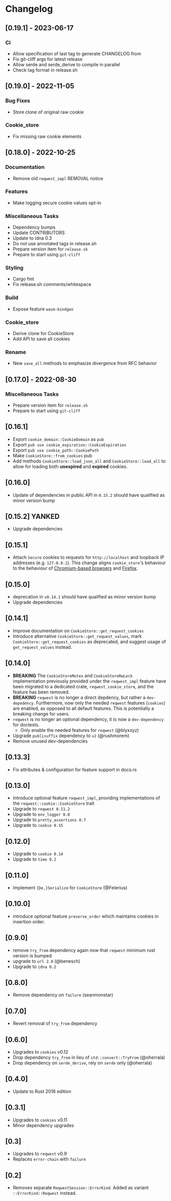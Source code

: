 # Changelog

## [0.19.1] - 2023-06-17

### Ci

- Allow specification of last tag to generate CHANGELOG from
- Fix git-cliff args for latest release
- Allow serde and serde_derive to compile in parallel
- Check tag format in release.sh

## [0.19.0] - 2022-11-05

### Bug Fixes

- Store clone of original raw cookie

### Cookie_store

- Fix missing raw cookie elements

## [0.18.0] - 2022-10-25

### Documentation

- Remove old `reqwest_impl` REMOVAL notice

### Features

- Make logging secure cookie values opt-in

### Miscellaneous Tasks

- Dependency bumps
- Update CONTRIBUTORS
- Update to idna 0.3
- Do not use annotated tags in release.sh
- Prepare version item for `release.sh`
- Prepare to start using `git-cliff`

### Styling

- Cargo fmt
- Fix release.sh comments/whitespace

### Build

- Expose feature `wasm-bindgen`

### Cookie_store

- Derive clone for CookieStore
- Add API to save all cookies

### Rename

- New `save_all` methods to emphasize divergence from RFC behavior

## [0.17.0] - 2022-08-30

### Miscellaneous Tasks

- Prepare version item for `release.sh`
- Prepare to start using `git-cliff`

## [0.16.1]
* Export `cookie_domain::CookieDomain` as `pub`
* Export `pub use cookie_expiration::CookieExpiration`
* Export `pub use cookie_path::CookiePath`
* Make `CookieStore::from_cookies` pub
* Add methods `CookieStore::load_json_all` and `CookieStore::load_all` to allow
  for loading both __unexpired__ and __expired__ cookies.

## [0.16.0]
* Update of dependencies in public API in `0.15.2` should have qualified as minor version bump

## [0.15.2] __YANKED__
* Upgrade dependencies

## [0.15.1]
* Attach `Secure` cookies to requests for `http://localhost` and loopback IP addresses (e.g. `127.0.0.1`). This change aligns `cookie_store`'s behaviour to the behaviour of [Chromium-based browsers](https://bugs.chromium.org/p/chromium/issues/detail?id=1177877#c7) and [Firefox](https://hg.mozilla.org/integration/autoland/rev/c4d13b3ca1e2).

## [0.15.0]
* deprecation in `v0.14.1` should have qualified as minor version bump
* Upgrade dependencies

## [0.14.1]
* Improve documentation on `CookieStore::get_request_cookies`
* Introduce alternative `CookieStore::get_request_values`, mark `CookieStore::get_request_cookies` as deprecated, and suggest usage of `get_request_values` instead.

## [0.14.0]
* **BREAKING** The `CookieStoreMutex` and `CookieStoreRwLock` implementation previously provided under the `reqwest_impl` feature have been migrated to a dedicated crate, `reqwest_cookie_store`, and the feature has been removed.
* **BREAKING** `reqwest` is no longer a direct depdency, but rather a `dev-depedency`. Furthermore, now only the needed `reqwest` features (`cookies`) are enabled, as opposed to all default features. This is potentially a breaking change for users.
* `reqwest` is no longer an optional dependency, it is now a `dev-dependency` for doctests.
  * Only enable the needed features for `reqwest` (@blyxxyz)
* Upgrade `publisuffix` dependency to `v2` (@rushmorem)
* Remove unused dev-dependencies

## [0.13.3]
* Fix attributes & configuration for feature support in docs.rs

## [0.13.0]
* Introduce optional feature `reqwest_impl`, providing implementations of the `reqwest::cookie::CookieStore` trait
* Upgrade to `reqwest 0.11.2`
* Upgrade to `env_logger 0.8`
* Upgrade to `pretty_assertions 0.7`
* Upgrade to `cookie 0.15`

## [0.12.0]
* Upgrade to `cookie 0.14`
* Upgrade to `time 0.2`

## [0.11.0]
* Implement `{De,}Serialize` for `CookieStore` (@Felerius)

## [0.10.0]
* introduce optional feature `preserve_order` which maintains cookies in insertion order.

## [0.9.0]
* remove `try_from` dependency again now that `reqwest` minimum rust version is bumped
* upgrade to `url 2.0` (@benesch)
* Upgrade to `idna 0.2`

## [0.8.0]
* Remove dependency on `failure` (seanmonstar)

## [0.7.0]
* Revert removal of `try_from` dependency

## [0.6.0]
* Upgrades to `cookies` v0.12
* Drop dependency `try_from` in lieu of `std::convert::TryFrom` (@oherrala)
* Drop dependency on `serde_derive`, rely on `serde` only (@oherrala)

## [0.4.0]
* Update to Rust 2018 edition

## [0.3.1]

* Upgrades to `cookies` v0.11
* Minor dependency upgrades

## [0.3]

* Upgrades to `reqwest` v0.9
* Replaces `error-chain` with `failure`

## [0.2]

* Removes separate `ReqwestSession::ErrorKind`. Added as variant `::ErrorKind::Reqwest` instead.
